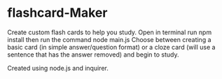# flashcard-Maker

Create custom flash cards to help you study. 
Open in terminal run npm install then run the command node main.js
Choose between creating a basic card (in simple answer/question format) or a cloze card (will use a sentence that has the answer removed)
and begin to study. 

Created using node.js and inquirer. 
